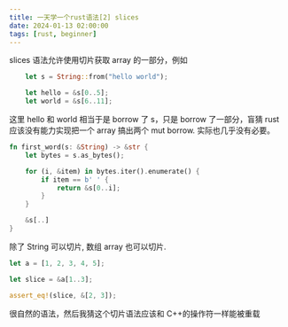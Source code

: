 ```yaml
---
title: 一天学一个rust语法[2] slices
date: 2024-01-13 02:00:00
tags: [rust, beginner]
---
```


slices 语法允许使用切片获取 array 的一部分，例如

```rust
    let s = String::from("hello world");

    let hello = &s[0..5];
    let world = &s[6..11];
```

这里 hello 和 world 相当于是 borrow 了 s，只是 borrow 了一部分，盲猜 rust 应该没有能力实现把一个 array 搞出两个 mut borrow. 实际也几乎没有必要。

```rust
fn first_word(s: &String) -> &str {
    let bytes = s.as_bytes();

    for (i, &item) in bytes.iter().enumerate() {
        if item == b' ' {
            return &s[0..i];
        }
    }

    &s[..]
}
```

除了 String 可以切片, 数组 array 也可以切片.

```rust
let a = [1, 2, 3, 4, 5];

let slice = &a[1..3];

assert_eq!(slice, &[2, 3]);
```

很自然的语法，然后我猜这个切片语法应该和 C++的操作符一样能被重载
